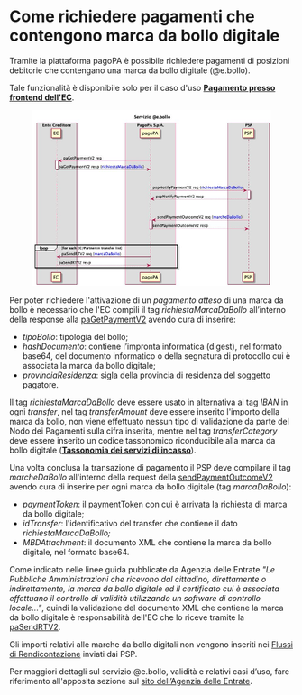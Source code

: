 # Come richiedere pagamenti che contengono marca da bollo digitale

Tramite la piattaforma pagoPA è possibile richiedere pagamenti di posizioni debitorie che contengano una marca da bollo digitale (@e.bollo).

Tale funzionalità è disponibile solo per il caso d'uso [**Pagamento presso frontend dell'EC**](https://developer.pagopa.it/pago-pa/guides/sanp/3.4.1/casi-duso/pagamento-presso-frontend-dellec).

<figure><img src=".gitbook/assets/0f2bb4a0-cec5-4020-9a16-0ccc1f562b87.jpg" alt="" width="563"><figcaption></figcaption></figure>

Per poter richiedere l'attivazione di un _pagamento atteso_ di una marca da bollo è necessario che l'EC compili il tag _richiestaMarcaDaBollo_ all’interno della response alla [paGetPaymentV2](https://docs.pagopa.it/sanp/appendici/primitive#pagetpayment-versione-2) avendo cura di inserire:

* _tipoBollo_: tipologia del bollo;
* _hashDocumento_: contiene l’impronta informatica (digest), nel formato base64, del documento informatico o della segnatura di protocollo cui è associata la marca da bollo digitale;
* _provinciaResidenza_: sigla della provincia di residenza del soggetto pagatore.

Il tag _richiestaMarcaDaBollo_ deve essere usato in alternativa al tag _IBAN_ in ogni _transfer_, nel tag _transferAmount_ deve essere inserito l'importo della marca da bollo, non viene effettuato nessun tipo di validazione da parte del Nodo dei Pagamenti sulla cifra inserita, mentre nel tag _transferCategory_ deve essere inserito un codice tassonomico riconducibile alla marca da bollo digitale ([**Tassonomia dei servizi di incasso**](https://docs.pagopa.it/sanp/ente-creditore/tassonomia-dei-servizi-di-incasso)).

Una volta conclusa la transazione di pagamento il PSP deve compilare il tag _marcheDaBollo_ all'interno della request della [sendPaymentOutcomeV2](https://docs.pagopa.it/sanp/appendici/primitive#sendpaymentoutcome-versione-2) avendo cura di inserire per ogni marca da bollo digitale (tag _marcaDaBollo_):

* _paymentToken_: il paymentToken con cui è arrivata la richiesta di marca da bollo digitale;
* _idTransfer_: l'identificativo del transfer che contiene il dato _richiestaMarcaDaBollo;_
* _MBDAttachment_: il documento XML che contiene la marca da bollo digitale, nel formato base64.

Come indicato nelle linee guida pubblicate da Agenzia delle Entrate _"Le Pubbliche Amministrazioni che ricevono dal cittadino, direttamente o indirettamente, la marca da bollo digitale ed il certificato cui è associata effettuano il controllo di validità utilizzando un software di controllo locale..."_, quindi la validazione del documento XML che contiene la marca da bollo digitale è responsabilità dell'EC che lo riceve tramite la [paSendRTV2](https://docs.pagopa.it/sanp/appendici/primitive#pasendrt-versione-2).

Gli importi relativi alle marche da bollo digitali non vengono inseriti nei [Flussi di Rendicontazione](https://docs.pagopa.it/sanp/specifiche-attuative-del-nodo-dei-pagamenti-spc/funzionamento-generale/rendicontazione-e-cashflow) inviati dai PSP.

Per maggiori dettagli sul servizio @e.bollo, validità e relativi casi d’uso, fare riferimento all'apposita sezione sul [sito dell’Agenzia delle Entrate](https://www.agenziaentrate.gov.it/portale/web/guest/schede/pagamenti/imposta-di-bollo-per-le-istanze-trasmesse-alla-pa-ebollo-cittadini/che-cose-cittadini).
